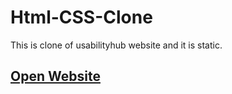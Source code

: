 # Html-CSS-Clone
This is clone of usabilityhub website and it is static.

## [Open Website](https://extraordinary-boba-3988ed.netlify.app/)
